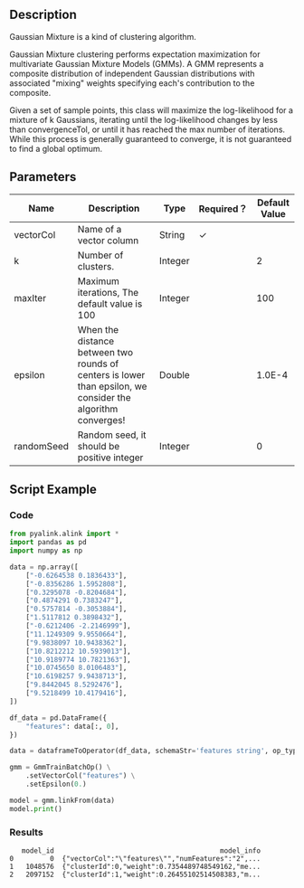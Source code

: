 ## Description
Gaussian Mixture is a kind of clustering algorithm.
 
 Gaussian Mixture clustering performs expectation maximization for multivariate Gaussian
 Mixture Models (GMMs).  A GMM represents a composite distribution of
 independent Gaussian distributions with associated "mixing" weights
 specifying each's contribution to the composite.
 
 Given a set of sample points, this class will maximize the log-likelihood
 for a mixture of k Gaussians, iterating until the log-likelihood changes by
 less than convergenceTol, or until it has reached the max number of iterations.
 While this process is generally guaranteed to converge, it is not guaranteed
 to find a global optimum.

## Parameters
| Name | Description | Type | Required？ | Default Value |
| --- | --- | --- | --- | --- |
| vectorCol | Name of a vector column | String | ✓ |  |
| k | Number of clusters. | Integer |  | 2 |
| maxIter | Maximum iterations, The default value is 100 | Integer |  | 100 |
| epsilon | When the distance between two rounds of centers is lower than epsilon, we consider the algorithm converges! | Double |  | 1.0E-4 |
| randomSeed | Random seed, it should be positive integer | Integer |  | 0 |

## Script Example
### Code
```python
from pyalink.alink import *
import pandas as pd
import numpy as np

data = np.array([
    ["-0.6264538 0.1836433"],
    ["-0.8356286 1.5952808"],
    ["0.3295078 -0.8204684"],
    ["0.4874291 0.7383247"],
    ["0.5757814 -0.3053884"],
    ["1.5117812 0.3898432"],
    ["-0.6212406 -2.2146999"],
    ["11.1249309 9.9550664"],
    ["9.9838097 10.9438362"],
    ["10.8212212 10.5939013"],
    ["10.9189774 10.7821363"],
    ["10.0745650 8.0106483"],
    ["10.6198257 9.9438713"],
    ["9.8442045 8.5292476"],
    ["9.5218499 10.4179416"],
])

df_data = pd.DataFrame({
    "features": data[:, 0],
})

data = dataframeToOperator(df_data, schemaStr='features string', op_type='batch')

gmm = GmmTrainBatchOp() \
    .setVectorCol("features") \
    .setEpsilon(0.)

model = gmm.linkFrom(data)
model.print()
```

### Results

```
   model_id                                         model_info
0         0  {"vectorCol":"\"features\"","numFeatures":"2",...
1   1048576  {"clusterId":0,"weight":0.7354489748549162,"me...
2   2097152  {"clusterId":1,"weight":0.26455102514508383,"m...
```
